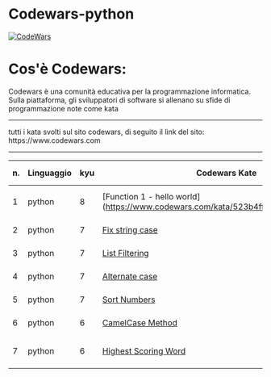 # Codewars-python

[![CodeWars](https://www.codewars.com/users/Restorm12/badges/large)](https://www.codewars.com/users/Restorm12) 

# Cos'è Codewars:
Codewars è una comunità educativa per la programmazione informatica. 
Sulla piattaforma, gli sviluppatori di software si allenano su sfide 
di programmazione note come kata
<hr>
tutti i kata svolti sul sito codewars, di seguito il link del sito:
https://www.codewars.com
<hr>

| n. | Linguaggio | kyu | Codewars Kate | La mia soluzione |
| --- | --- | --- | --- | --- |
| 1 | python | 8 | [Function 1 - hello world] (https://www.codewars.com/kata/523b4ff7adca849afe000035) | [Function 1 - hello world](https://github.com/Valerio-boi/Codewars-java/blob/master/Kata/FunctionHelloWorld.java) |
| 2 | python | 7 | [Fix string case](https://www.codewars.com/kata/5b180e9fedaa564a7000009a) | [Fix string case](https://github.com/Valerio-boi/Codewars-java/blob/master/Kata/GrasshopperMessiGoals.java) |
| 3 | python | 7 | [List Filtering](https://www.codewars.com/kata/53dbd5315a3c69eed20002dd) | [List Filtering](https://github.com/Valerio-boi/Codewars-java/blob/master/Kata/Welcome.java) |
| 4 | python | 7 | [Alternate case](https://www.codewars.com/kata/57a62154cf1fa5b25200031e) | [Alternate case](https://github.com/Valerio-boi/Codewars-java/blob/master/Kata/ConvertAnumberToAstring.java) |
| 5 | python | 7 | [Sort Numbers](https://www.codewars.com/kata/5174a4c0f2769dd8b1000003) | [Sort Numbers](https://github.com/Valerio-boi/Codewars-java/blob/master/Kata/EvenorOdd.java) |
| 6 | python | 6 | [CamelCase Method](https://www.codewars.com/kata/587731fda577b3d1b0001196) | [CamelCase Method](https://github.com/Valerio-boi/Codewars-java/blob/master/Kata/PlayingwithcubesI.java) |
| 7 | python | 6 | [Highest Scoring Word](https://www.codewars.com/kata/57eb8fcdf670e99d9b000272) | [Highest Scoring Word](https://github.com/Valerio-boi/Codewars-java/blob/master/Kata/GrasshopperSummation.java) |
